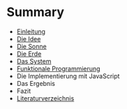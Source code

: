 # Summary

* [Einleitung](README.md)
* [Die Idee](die_idee.md)
* [Die Sonne](die_sonne.md)
* [Die Erde](die_erde.md)
* [Das System](komplexe_vernetzte_systeme.md)
* [Funktionale Programmierung](funktionale_programmierung.md)
* Die Implementierung mit JavaScript
* Das Ergebnis
* Fazit
* [Literaturverzeichnis](literaturverzeichnis.md)


